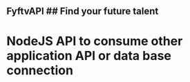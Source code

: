 ## FyftvAPI ## Find your future talent

# NodeJS API to consume other application API or data base connection #
